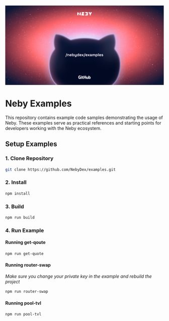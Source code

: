 ![Neby Examples Banner](banner.png)

# Neby Examples

This repository contains example code samples demonstrating the usage of Neby. These examples serve as practical references and starting points for developers working with the Neby ecosystem.

## Setup Examples

### 1. Clone Repository

```bash
git clone https://github.com/NebyDex/examples.git
```

### 2. Install

```bash
npm install
```

### 3. Build

```bash
npm run build
```

### 4. Run Example

#### Running get-qoute

```bash
npm run get-quote
```

#### Running router-swap

_Make sure you change your private key in the example and rebuild the project_

```bash
npm run router-swap
```

#### Running pool-tvl

```bash
npm run pool-tvl
```
